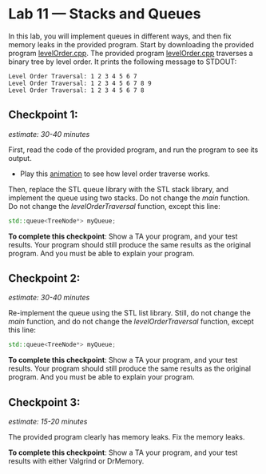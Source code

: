 # Lab 11 — Stacks and Queues

In this lab, you will implement queues in different ways, and then fix memory leaks in the provided program. Start by downloading the provided program [levelOrder.cpp](levelOrder.cpp). The provided program [levelOrder.cpp](levelOrder.cpp) traverses a binary tree by level order. It prints the following message to STDOUT:

```console
Level Order Traversal: 1 2 3 4 5 6 7
Level Order Traversal: 1 2 3 4 5 6 7 8 9
Level Order Traversal: 1 2 3 4 5 6 7 8
```


## Checkpoint 1:

*estimate: 30-40 minutes*

First, read the code of the provided program, and run the program to see its output. 

- Play this [animation](https://jidongxiao.github.io/CSCI1200-DataStructures/animations/trees/level_order/index.html) to see how level order traverse works.

Then, replace the STL queue library with the STL stack library, and implement the queue using two stacks. Do not change the *main* function. Do not change the *levelOrderTraversal* function, except this line:

```cpp
std::queue<TreeNode*> myQueue;
```

**To complete this checkpoint**: Show a TA your program, and your test results. Your program should still produce the same results as the original program. And you must be able to explain your program.

## Checkpoint 2:

*estimate: 30-40 minutes*

Re-implement the queue using the STL list library. Still, do not change the *main* function, and do not change the *levelOrderTraversal* function, except this line:

```cpp
std::queue<TreeNode*> myQueue;
```

**To complete this checkpoint**: Show a TA your program, and your test results. Your program should still produce the same results as the original program. And you must
 be able to explain your program.

## Checkpoint 3:

*estimate: 15-20 minutes*

The provided program clearly has memory leaks. Fix the memory leaks.

**To complete this checkpoint**: Show a TA your program, and your test results with either Valgrind or DrMemory.
